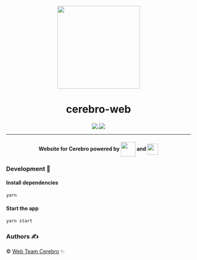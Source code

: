 <p align="center"><img src="public/media/Logo-02.png" align="center" width="225"></p>
<h1 align="center">cerebro-web</h1>

<p align="center">
<!-- <a>
    <img src="https://forthebadge.com/images/badges/built-by-developers.svg" align="center">
</a>
<a href="http://cerebro.iiitv.ac.in">
    <img src="https://forthebadge.com/images/badges/check-it-out.svg" align="center">
</a> -->

<a href="https://travis-ci.org/cerebro-iiitv/cerebro-web-2019">
    <img src="https://img.shields.io/travis/cerebro-iiitv/cerebro-web-2019/master.svg?style=for-the-badge" align="center">
</a>
<a href="https://github.com/cerebro-iiitv/cerebro-web/issues">
    <img src="https://img.shields.io/github/issues/cerebro-iiitv/cerebro-web-2020.svg?style=for-the-badge" align="center">
</a>
</p>
<hr>
<h4 align="center"> Website for Cerebro powered by
<img src="https://cdn2.iconfinder.com/data/icons/designer-skills/128/react-512.png" width="40" align="center"> and
<img src="https://kevin-brown.com/images/django-logo.svg" width="30" align="center"></h4>

### Development 🔧

#### Install dependencies

```sh
yarn
```

#### Start the app

```sh
yarn start
```

### Authors ✍️

©️ [Web Team Cerebro](https://github.com/orgs/cerebro-iiitv/teams/web-team) ✨
